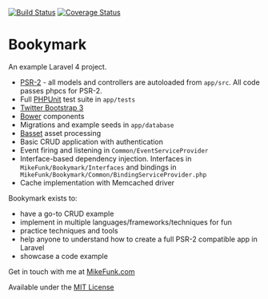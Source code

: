 [![Build Status](https://travis-ci.org/bookymark/bookymark.png?branch=master)](https://travis-ci.org/bookymark/bookymark) [![Coverage Status](https://coveralls.io/repos/bookymark/bookymark/badge.png?branch=master)](https://coveralls.io/r/bookymark/bookymark)

# Bookymark

An example Laravel 4 project.

* [PSR-2](https://github.com/php-fig/fig-standards/blob/master/accepted/PSR-2-coding-style-guide.md) - all models and controllers are autoloaded from ```app/src```. All code passes phpcs for PSR-2.
* Full [PHPUnit](http://phpunit.de) test suite in ```app/tests```
* [Twitter Bootstrap 3](http://getbootstrap.org)
* [Bower](http://bower.io/) components
* Migrations and example seeds in ```app/database```
* [Basset](http://jasonlewis.me/code/basset/4.0) asset processing
* Basic CRUD application with authentication
* Event firing and listening in ```Common/EventServiceProvider```
* Interface-based dependency injection. Interfaces in ```MikeFunk/Bookymark/Interfaces``` and bindings in ``` MikeFunk/Bookymark/Common/BindingServiceProvider.php```
* Cache implementation with Memcached driver

Bookymark exists to:

* have a go-to CRUD example
* implement in multiple languages/frameworks/techniques for fun
* practice techniques and tools
* help anyone to understand how to create a full PSR-2 compatible app in Laravel
* showcase a code example

Get in touch with me at [MikeFunk.com](http://mikefunk.com)

Available under the [MIT License](http://opensource.org/licenses/mit-license.html)

